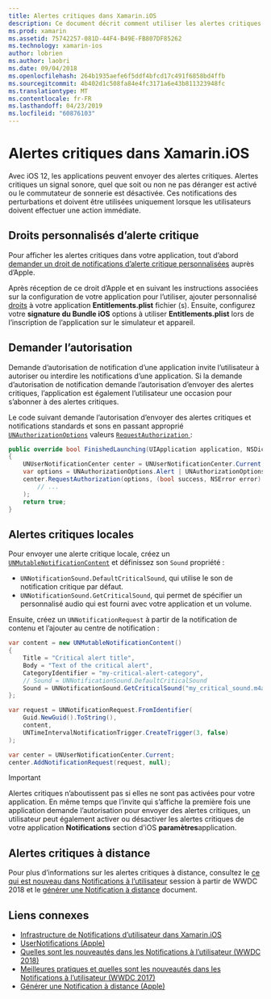 ```yaml
---
title: Alertes critiques dans Xamarin.iOS
description: Ce document décrit comment utiliser les alertes critiques avec Xamarin.iOS. Alertes critiques, introduites avec iOS 12, sont des notifications sans interruption qui un signal sonore quel que soit le si ne pas déranger sur ou le commutateur de sonnerie est désactivée.
ms.prod: xamarin
ms.assetid: 75742257-081D-44F4-B49E-FB807DF85262
ms.technology: xamarin-ios
author: lobrien
ms.author: laobri
ms.date: 09/04/2018
ms.openlocfilehash: 264b1935aefe6f5ddf4bfcd17c491f6858bd4ffb
ms.sourcegitcommit: 4b402d1c508fa84e4fc3171a6e43b811323948fc
ms.translationtype: MT
ms.contentlocale: fr-FR
ms.lasthandoff: 04/23/2019
ms.locfileid: "60876103"
---
```

# <a name="critical-alerts-in-xamarinios"></a>Alertes critiques dans Xamarin.iOS

Avec iOS 12, les applications peuvent envoyer des alertes critiques. Alertes critiques un signal sonore, quel que soit ou non ne pas déranger est activé ou le commutateur de sonnerie est désactivée. Ces notifications des perturbations et doivent être utilisées uniquement lorsque les utilisateurs doivent effectuer une action immédiate.

## <a name="custom-critical-alert-entitlement"></a>Droits personnalisés d’alerte critique

Pour afficher les alertes critiques dans votre application, tout d’abord [demander un droit de notifications d’alerte critique personnalisées](https://developer.apple.com/contact/request/notifications-critical-alerts-entitlement/) auprès d’Apple.

Après réception de ce droit d’Apple et en suivant les instructions associées sur la configuration de votre application pour l’utiliser, ajouter personnalisé [droits](~/ios/deploy-test/provisioning/entitlements.md) à votre application **Entitlements.plist** fichier (s). Ensuite, configurez votre **signature du Bundle iOS** options à utiliser **Entitlements.plist** lors de l’inscription de l’application sur le simulateur et appareil.

## <a name="request-authorization"></a>Demander l’autorisation

Demande d’autorisation de notification d’une application invite l’utilisateur à autoriser ou interdire les notifications d’une application. Si la demande d’autorisation de notification demande l’autorisation d’envoyer des alertes critiques, l’application est également l’utilisateur une occasion pour s’abonner à des alertes critiques.

Le code suivant demande l’autorisation d’envoyer des alertes critiques et notifications standards et sons en passant approprié [`UNAuthorizationOptions`](xref:UserNotifications.UNAuthorizationOptions)
valeurs [ `RequestAuthorization` ](xref:UserNotifications.UNUserNotificationCenter.RequestAuthorization*):

```csharp
public override bool FinishedLaunching(UIApplication application, NSDictionary launchOptions)
{
    UNUserNotificationCenter center = UNUserNotificationCenter.Current;
    var options = UNAuthorizationOptions.Alert | UNAuthorizationOptions.Sound | UNAuthorizationOptions.CriticalAlert;
    center.RequestAuthorization(options, (bool success, NSError error) => {
        // ...
    );
    return true;
}
```

## <a name="local-critical-alerts"></a>Alertes critiques locales

Pour envoyer une alerte critique locale, créez un [`UNMutableNotificationContent`](xref:UserNotifications.UNMutableNotificationContent)
et définissez son `Sound` propriété :

- `UNNotificationSound.DefaultCriticalSound`, qui utilise le son de notification critique par défaut.
- `UNNotificationSound.GetCriticalSound`, qui permet de spécifier un personnalisé audio qui est fourni avec votre application et un volume.

Ensuite, créez un `UNNotificationRequest` à partir de la notification de contenu et l’ajouter au centre de notification :

```csharp
var content = new UNMutableNotificationContent()
{
    Title = "Critical alert title",
    Body = "Text of the critical alert",
    CategoryIdentifier = "my-critical-alert-category",
    // Sound = UNNotificationSound.DefaultCriticalSound
    Sound = UNNotificationSound.GetCriticalSound("my_critical_sound.m4a", 1.0f)
};

var request = UNNotificationRequest.FromIdentifier(
    Guid.NewGuid().ToString(),
    content,
    UNTimeIntervalNotificationTrigger.CreateTrigger(3, false)
);

var center = UNUserNotificationCenter.Current;
center.AddNotificationRequest(request, null);
```

> [!IMPORTANT]
> Alertes critiques n’aboutissent pas si elles ne sont pas activées pour votre application. En même temps que l’invite qui s’affiche la première fois une application demande l’autorisation pour envoyer des alertes critiques, un utilisateur peut également activer ou désactiver les alertes critiques de votre application **Notifications** section d’iOS **paramètres**application.

## <a name="remote-critical-alerts"></a>Alertes critiques à distance

Pour plus d’informations sur les alertes critiques à distance, consultez le [ce qui est nouveau dans Notifications à l’utilisateur](https://developer.apple.com/videos/play/wwdc2018/710/) session à partir de WWDC 2018 et le [générer une Notification à distance](https://developer.apple.com/documentation/usernotifications/setting_up_a_remote_notification_server/generating_a_remote_notification) document.

## <a name="related-links"></a>Liens connexes

- [Infrastructure de Notifications d’utilisateur dans Xamarin.iOS](~/ios/platform/user-notifications/index.md)
- [UserNotifications (Apple)](https://developer.apple.com/documentation/usernotifications?language=objc)
- [Quelles sont les nouveautés dans les Notifications à l’utilisateur (WWDC 2018)](https://developer.apple.com/videos/play/wwdc2018/710/)
- [Meilleures pratiques et quelles sont les nouveautés dans les Notifications à l’utilisateur (WWDC 2017)](https://developer.apple.com/videos/play/wwdc2017/708/)
- [Générer une Notification à distance (Apple)](https://developer.apple.com/documentation/usernotifications/setting_up_a_remote_notification_server/generating_a_remote_notification)
